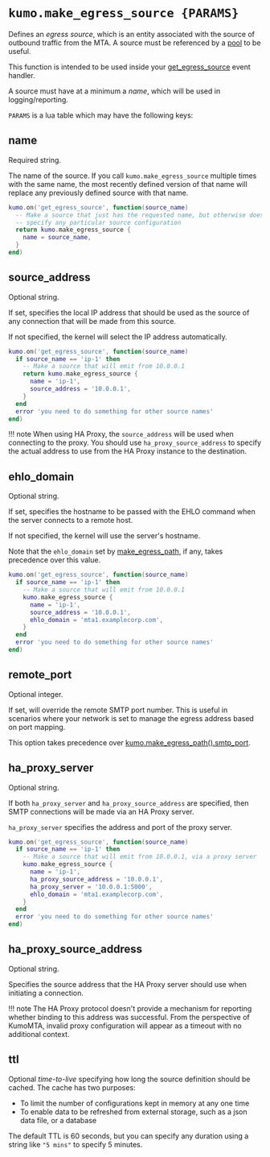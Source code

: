 # `kumo.make_egress_source {PARAMS}`

Defines an *egress source*, which is an entity associated with the source of
outbound traffic from the MTA.  A source must be referenced by a
[pool](make_egress_pool.md) to be useful.

This function is intended to be used inside your
[get_egress_source](../events/get_egress_source.md) event handler.

A source must have at a minimum a *name*, which will be used in logging/reporting.

`PARAMS` is a lua table which may have the following keys:

## name

Required string.

The name of the source. If you call `kumo.make_egress_source` multiple
times with the same name, the most recently defined version of that name will replace
any previously defined source with that name.

```lua
kumo.on('get_egress_source', function(source_name)
  -- Make a source that just has the requested name, but otherwise doesn't
  -- specify any particular source configuration
  return kumo.make_egress_source {
    name = source_name,
  }
end)
```

## source_address

Optional string.

If set, specifies the local IP address that should be used as the source of any
connection that will be made from this source.

If not specified, the kernel will select the IP address automatically.


```lua
kumo.on('get_egress_source', function(source_name)
  if source_name == 'ip-1' then
    -- Make a source that will emit from 10.0.0.1
    return kumo.make_egress_source {
      name = 'ip-1',
      source_address = '10.0.0.1',
    }
  end
  error 'you need to do something for other source names'
end)
```

!!! note
    When using HA Proxy, the `source_address` will be used when connecting to the proxy.
    You should use `ha_proxy_source_address` to specify the actual address to use
    from the HA Proxy instance to the destination.

## ehlo_domain

Optional string.

If set, specifies the hostname to be passed with the EHLO command when the server connects to a remote host.

If not specified, the kernel will use the server's hostname.

Note that the `ehlo_domain` set by [make_egress_path](make_egress_path.md), if any,
takes precedence over this value.

```lua
kumo.on('get_egress_source', function(source_name)
  if source_name == 'ip-1' then
    -- Make a source that will emit from 10.0.0.1
    kumo.make_egress_source {
      name = 'ip-1',
      source_address = '10.0.0.1',
      ehlo_domain = 'mta1.examplecorp.com',
    }
  end
  error 'you need to do something for other source names'
end)
```

## remote_port

Optional integer.

If set, will override the remote SMTP port number. This is useful in scenarios
where your network is set to manage the egress address based on port mapping.

This option takes precedence over
[kumo.make_egress_path().smtp_port](make_egress_path.md#smtp_port).

## ha_proxy_server

Optional string.

If both `ha_proxy_server` and `ha_proxy_source_address` are specified, then
SMTP connections will be made via an HA Proxy server.

`ha_proxy_server` specifies the address and port of the proxy server.

```lua
kumo.on('get_egress_source', function(source_name)
  if source_name == 'ip-1' then
    -- Make a source that will emit from 10.0.0.1, via a proxy server
    kumo.make_egress_source {
      name = 'ip-1',
      ha_proxy_source_address = '10.0.0.1',
      ha_proxy_server = '10.0.0.1:5000',
      ehlo_domain = 'mta1.examplecorp.com',
    }
  end
  error 'you need to do something for other source names'
end)
```

## ha_proxy_source_address

Optional string.

Specifies the source address that the HA Proxy server should use when
initiating a connection.

!!! note
   The HA Proxy protocol doesn't provide a mechanism for reporting
   whether binding to this address was successful.  From the perspective
   of KumoMTA, invalid proxy configuration will appear as a timeout
   with no additional context.

## ttl

Optional *time-to-live* specifying how long the source definition should be
cached.  The cache has two purposes:

* To limit the number of configurations kept in memory at any one time
* To enable data to be refreshed from external storage, such as a json data
  file, or a database

The default TTL is 60 seconds, but you can specify any duration using a string
like `"5 mins"` to specify 5 minutes.

